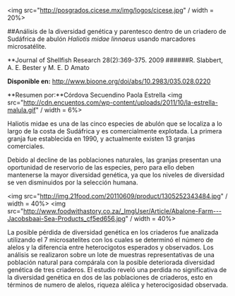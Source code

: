 <img src="http://posgrados.cicese.mx/img/logos/cicese.jpg" / width = 20%>

##Análisis de la diversidad genética y parentesco dentro de un criadero de Sudáfrica de abulón *Haliotis midae linnaeus* usando marcadores microsatélite.


**Journal of Shellfish Research 28(2):369-375. 2009 
######R. Slabbert, A. E. Bester y M. E. D Amato

**Disponible en:** http://www.bioone.org/doi/abs/10.2983/035.028.0220


**Resumen por:**Córdova Secuendino Paola Estrella 
<img src="http://cdn.encuentos.com/wp-content/uploads/2011/10/la-estrella-malula.gif" / width = 6%>

Haliotis midae es una de las cinco especies de abulón que se localiza a lo largo de la costa de Sudáfrica 
y es comercialmente explotada. La primera granja fue establecida en 1990,  y actualmente existen 13 granjas comerciales.

Debido al decline de las poblaciones naturales, las granjas presentan una oportunidad de reservorio de las especies, 
pero para ello deben mantenerse la mayor diversidad genética, ya que los niveles de diversidad se ven disminuidos por 
la selección humana. 

<img src="http://img.21food.com/20110609/product/1305252343484.jpg" / width = 40%>
<img src="http://www.foodwithastory.co.za/_ImgUser/Article/Abalone-Farm---Jacobsbaai-Sea-Products_cf5ed656.jpg" / width = 40%>

La posible pérdida de diversidad genética en los criaderos fue analizada utilizando el 7 microsatelites con los cuales se determinó el número de alelos y la diferencia entre heterocigotos esperados y observados. Los análisis se realizaron sobre un lote de muestras representativas de una población natural para compárala con la posible deteriorada diversidad genética de tres criaderos.
El estudio reveló una perdida no significativa de la diversidad genética en dos de las poblaciones de criaderos, 
esto en términos de numero de alelos, riqueza alélica y heterocigosidad observada. 
